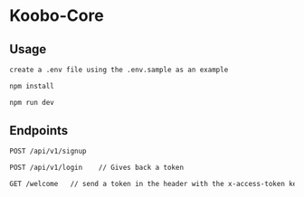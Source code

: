 # Koobo-Core
## Usage

```bash
create a .env file using the .env.sample as an example
```

```bash
npm install
```

```bash
npm run dev
```

## Endpoints
```bash
POST /api/v1/signup
```

```bash
POST /api/v1/login    // Gives back a token
```

```bash
GET /welcome   // send a token in the header with the x-access-token key
```
